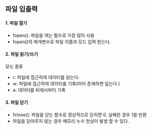 ## 파일 입출력

#### 1. 파일 열기
+ fopen(): 파일을 여는 함수로 가장 많이 사용
+ fopen()의 매개변수로 파일 이름과 모드 입력 받는다.

#### 2. 파일 읽기/쓰기  
모드 종류  
+ r: 파일에 접근하여 데이터를 읽는다.
+ w: 파일에 접근하여 데이터를 기록(이미 존재하면 덮는다.)
+ a: 데이터를 뒤에서부터 기록

#### 3. 파일 닫기
+ fclose(): 파일을 닫는 함수로 정상적으로 닫히면 0, 실패한 경우 1을 반환
+ 파일을 닫아주지 않는 경우 메모리 누수 현상이 발생 할 수 있다.

